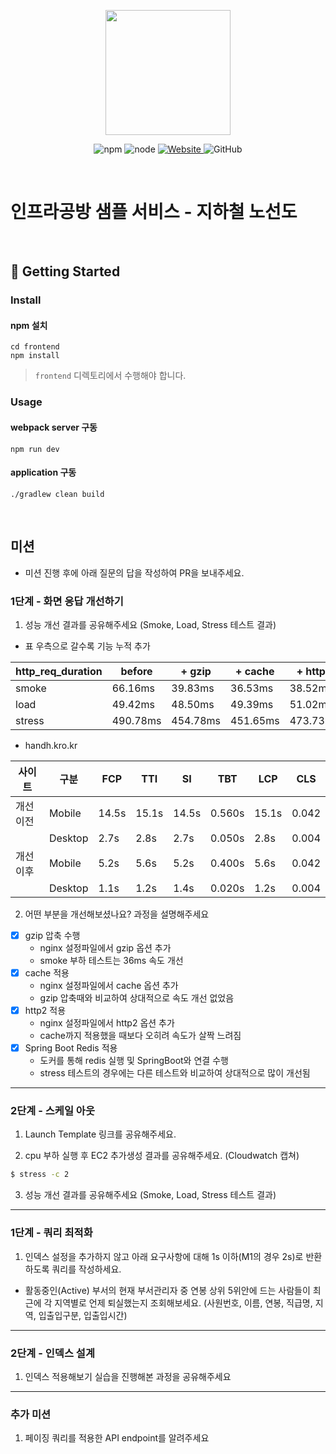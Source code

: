 <p align="center">
    <img width="200px;" src="https://raw.githubusercontent.com/woowacourse/atdd-subway-admin-frontend/master/images/main_logo.png"/>
</p>
<p align="center">
  <img alt="npm" src="https://img.shields.io/badge/npm-%3E%3D%205.5.0-blue">
  <img alt="node" src="https://img.shields.io/badge/node-%3E%3D%209.3.0-blue">
  <a href="https://edu.nextstep.camp/c/R89PYi5H" alt="nextstep atdd">
    <img alt="Website" src="https://img.shields.io/website?url=https%3A%2F%2Fedu.nextstep.camp%2Fc%2FR89PYi5H">
  </a>
  <img alt="GitHub" src="https://img.shields.io/github/license/next-step/atdd-subway-service">
</p>

<br>

# 인프라공방 샘플 서비스 - 지하철 노선도

<br>

## 🚀 Getting Started

### Install
#### npm 설치
```
cd frontend
npm install
```
> `frontend` 디렉토리에서 수행해야 합니다.

### Usage
#### webpack server 구동
```
npm run dev
```
#### application 구동
```
./gradlew clean build
```
<br>

## 미션

* 미션 진행 후에 아래 질문의 답을 작성하여 PR을 보내주세요.


### 1단계 - 화면 응답 개선하기
1. 성능 개선 결과를 공유해주세요 (Smoke, Load, Stress 테스트 결과)

- 표 우측으로 갈수록 기능 누적 추가

|http_req_duration| before  | + gzip  | + cache | + http2 | + redis |
|-----------------|---------|---------|---------|---------|--------|
| smoke           | 66.16ms | 39.83ms | 36.53ms | 38.52ms | 37.98ms|
| load            | 49.42ms | 48.50ms | 49.39ms | 51.02ms | 45.87ms|
| stress          | 490.78ms| 454.78ms| 451.65ms| 473.73ms| 374.18ms|

- handh.kro.kr

| 사이트        | 구분     | FCP   | TTI   | SI    | TBT    | LCP   | CLS   |
|--------------|---------|-------|-------|-------|--------|-------|-------|
| 개선 이전     | Mobile  | 14.5s | 15.1s | 14.5s | 0.560s | 15.1s | 0.042 |
|              | Desktop | 2.7s  | 2.8s  | 2.7s  | 0.050s | 2.8s  | 0.004 |
| 개선 이후     | Mobile  | 5.2s |  5.6s |  5.2s |  0.400s | 5.6s  | 0.042 |
|              | Desktop | 1.1s  | 1.2s  | 1.4s  | 0.020s | 1.2s  | 0.004 |

2. 어떤 부분을 개선해보셨나요? 과정을 설명해주세요

- [x] gzip 압축 수행
    - nginx 설정파일에서 gzip 옵션 추가
    - smoke 부하 테스트는 36ms 속도 개선
- [x] cache 적용
    - nginx 설정파일에서 cache 옵션 추가
    - gzip 압축때와 비교하여 상대적으로 속도 개선 없었음
- [x] http2 적용
    - nginx 설정파일에서 http2 옵션 추가
    - cache까지 적용했을 때보다 오히려 속도가 살짝 느려짐
- [x] Spring Boot Redis 적용
    - 도커를 통해 redis 실행 및 SpringBoot와 연결 수행
    - stress 테스트의 경우에는 다른 테스트와 비교하여 상대적으로 많이 개선됨

---

### 2단계 - 스케일 아웃

1. Launch Template 링크를 공유해주세요.

2. cpu 부하 실행 후 EC2 추가생성 결과를 공유해주세요. (Cloudwatch 캡쳐)

```sh
$ stress -c 2
```

3. 성능 개선 결과를 공유해주세요 (Smoke, Load, Stress 테스트 결과)

---

### 1단계 - 쿼리 최적화

1. 인덱스 설정을 추가하지 않고 아래 요구사항에 대해 1s 이하(M1의 경우 2s)로 반환하도록 쿼리를 작성하세요.

- 활동중인(Active) 부서의 현재 부서관리자 중 연봉 상위 5위안에 드는 사람들이 최근에 각 지역별로 언제 퇴실했는지 조회해보세요. (사원번호, 이름, 연봉, 직급명, 지역, 입출입구분, 입출입시간)

---

### 2단계 - 인덱스 설계

1. 인덱스 적용해보기 실습을 진행해본 과정을 공유해주세요

---

### 추가 미션

1. 페이징 쿼리를 적용한 API endpoint를 알려주세요
